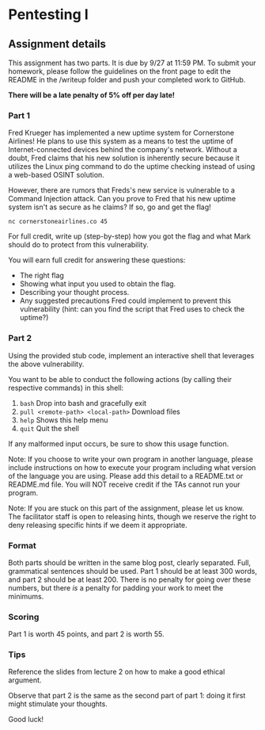 Pentesting I
======

## Assignment details

This assignment has two parts. It is due by 9/27 at 11:59 PM.
To submit your homework, please follow the guidelines on the front page to edit the README in the /writeup folder and push your completed work to GitHub.


**There will be a late penalty of 5% off per day late!**

### Part 1

Fred Krueger has implemented a new uptime system for Cornerstone Airlines! He plans to use this system as a means to test the uptime of Internet-connected devices behind the company's network. Without a doubt, Fred claims that his new solution is inherently secure because it utilizes the Linux ping command to do the uptime checking instead of using a web-based OSINT solution.

However, there are rumors that Freds's new service is vulnerable to a Command Injection attack. Can you prove to Fred that his new uptime system isn't as secure as he claims? If so, go and get the flag!

`nc cornerstoneairlines.co 45`

For full credit, write up (step-by-step) how you got the flag and what Mark should do to protect from this vulnerability.

You will earn full credit for answering these questions:

* The right flag
* Showing what input you used to obtain the flag.
* Describing your thought process.
* Any suggested precautions Fred could implement to prevent this vulnerability (hint: can you find the script that Fred uses to check the uptime?)

### Part 2

Using the provided stub code, implement an interactive shell that leverages the above vulnerability.

You want to be able to conduct the following actions (by calling their respective commands) in this shell:

1) `bash`                                Drop into bash and gracefully exit
2) `pull <remote-path> <local-path>`     Download files
3) `help`                                Shows this help menu
4) `quit`                                Quit the shell

If any malformed input occurs, be sure to show this usage function.

Note: If you choose to write your own program in another language, please include instructions on how to execute your program including what version of the language you are using. Please add this detail to a README.txt or README.md file. You will NOT receive credit if the TAs cannot run your program.

Note: If you are stuck on this part of the assignment, please let us know. The facilitator staff is open to releasing hints, though we reserve the right to deny releasing specific hints if we deem it appropriate.

### Format

Both parts should be written in the same blog post, clearly separated. Full, grammatical sentences
should be used. Part 1 should be at least 300 words, and part 2 should be at least 200. There
is no penalty for going over these numbers, but there *is* a penalty for padding your work to meet
the minimums.

### Scoring

Part 1 is worth 45 points, and part 2 is worth 55.

### Tips

Reference the slides from lecture 2 on how to make a good ethical argument.

Observe that part 2 is the same as the second part of part 1: doing it first might stimulate your
thoughts.

Good luck!

